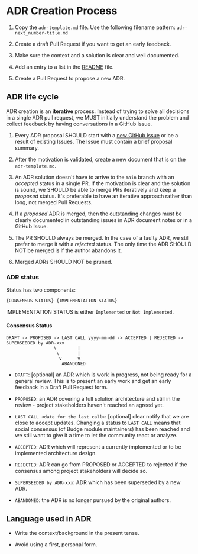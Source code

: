 # ADR Creation Process

1. Copy the `adr-template.md` file. Use the following filename pattern: `adr-next_number-title.md`

2. Create a draft Pull Request if you want to get an early feedback.

3. Make sure the context and a solution is clear and well documented.

4. Add an entry to a list in the [README](./README.md) file.

5. Create a Pull Request to propose a new ADR.

## ADR life cycle

ADR creation is an **iterative** process. Instead of trying to solve all decisions in a single ADR pull request, we MUST initially understand the problem and collect feedback by having conversations in a GitHub Issue.

1. Every ADR proposal SHOULD start with a [new GitHub issue](https://github.com/tendermint/fundraising/issues/new/choose) or be a result of existing Issues. The Issue must contain a brief proposal summary.

2. After the motivation is validated, create a new document that is on the `adr-template.md`.

3. An ADR solution doesn't have to arrive to the `main` branch with an _accepted_ status in a single PR. If the motivation is clear and the solution is sound, we SHOULD be able to merge PRs iteratively and keep a _proposed_ status. It's preferable to have an iterative approach rather than long, not merged Pull Requests.

4. If a _proposed_ ADR is merged, then the outstanding changes must be clearly documented in outstanding issues in ADR document notes or in a GitHub Issue.

5. The PR SHOULD always be merged. In the case of a faulty ADR, we still prefer to merge it with a _rejected_ status. The only time the ADR SHOULD NOT be merged is if the author abandons it.

6. Merged ADRs SHOULD NOT be pruned.

### ADR status

Status has two components:

```
{CONSENSUS STATUS} {IMPLEMENTATION STATUS}
```

IMPLEMENTATION STATUS is either `Implemented` or `Not Implemented`.

#### Consensus Status

```
DRAFT -> PROPOSED -> LAST CALL yyyy-mm-dd -> ACCEPTED | REJECTED -> SUPERSEEDED by ADR-xxx
                  \        |
                   \       |
                    v      v
                     ABANDONED
```

+ `DRAFT`: [optional] an ADR which is work in progress, not being ready for a general review. This is to present an early work and get an early feedback in a Draft Pull Request form.

+ `PROPOSED`: an ADR covering a full solution architecture and still in the review - project stakeholders haven't reached an agreed yet.

+ `LAST CALL <date for the last call>`: [optional] clear notify that we are close to accept updates. Changing a status to `LAST CALL` means that social consensus (of Budge module maintainers) has been reached and we still want to give it a time to let the community react or analyze.

+ `ACCEPTED`: ADR which will represent a currently implemented or to be implemented architecture design.

+ `REJECTED`: ADR can go from PROPOSED or ACCEPTED to rejected if the consensus among project stakeholders will decide so.

+ `SUPERSEEDED by ADR-xxx`: ADR which has been superseded by a new ADR.

+ `ABANDONED`: the ADR is no longer pursued by the original authors.

## Language used in ADR

+ Write the context/background in the present tense.

+ Avoid using a first, personal form.